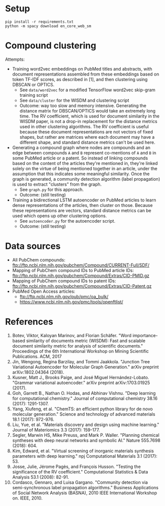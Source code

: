 # Setup

```
pip install -r requirements.txt
python -m spacy download en_core_web_sm
```

# Compound clustering

Attempts:

- Training word2vec embeddings on PubMed titles and abstracts, with document representations assembled from these embeddings based on token TF-IDF scores, as described in [1], and then clustering using DBSCAN or OPTICS.
    - See `data/word2vec` for a modified TensorFlow word2vec skip-gram training script
    - See `data/cluster` for the WISDM and clustering script
    - Outcome: way too slow and memory intensive. Generating the distance matrix for DBSCAN/OPTICS would take an extremely long time. The RV coefficient, which is used for document similarity in the WISDM paper, is not a drop-in replacement for the distance metrics used in other clustering algorithms. The RV coefficient is useful because these document representations are not vectors of fixed shapes, but rather are matrices where each document may have a different shape, and standard distance metrics can't be used here.
- Generating a compound graph where nodes are compounds and an edge between compounds `A` and `B` represent co-mentions of `A` and `B` in some PubMed article or a patent. So instead of linking compounds based on the content of the articles they're mentioned in, they're linked solely on the virtue of being mentioned together in an article, under the assumption that this indicates some meaningful similarity. Once the graph is generated, a community detection algorithm (label propagation) is used to extract "clusters" from the graph.
    - See `graph.py` for this approach.
    - Outcome: (still testing)
- Training a bidirectional LSTM autoencoder on PubMed articles to learn dense representations of the articles, then cluster on those. Because these representations are vectors, standard distance metrics can be used which opens up other clustering options.
    - See `autoencoder.py` for the autoencoder script.
    - Outcome: (still testing)

# Data sources

- All PubChem compounds: <ftp://ftp.ncbi.nlm.nih.gov/pubchem/Compound/CURRENT-Full/SDF/>
- Mapping of PubChem compound IDs to PubMed article IDs: <ftp://ftp.ncbi.nlm.nih.gov/pubchem/Compound/Extras/CID-PMID.gz>
- Mapping of PubChem compound IDs to patent IDs: <ftp://ftp.ncbi.nlm.nih.gov/pubchem/Compound/Extras/CID-Patent.gz>
- PubMed Open Access articles:
    - <ftp://ftp.ncbi.nlm.nih.gov/pub/pmc/oa_bulk/>
    - <https://www.ncbi.nlm.nih.gov/pmc/tools/openftlist/>

# References

1. Botev, Viktor, Kaloyan Marinov, and Florian Schäfer. "Word importance-based similarity of documents metric (WISDM): Fast and scalable document similarity metric for analysis of scientific documents." Proceedings of the 6th International Workshop on Mining Scientific Publications. ACM, 2017
2. Jin, Wengong, Regina Barzilay, and Tommi Jaakkola. "Junction Tree Variational Autoencoder for Molecular Graph Generation." arXiv preprint arXiv:1802.04364 (2018).
3. Kusner, Matt J., Brooks Paige, and José Miguel Hernández-Lobato. "Grammar variational autoencoder." arXiv preprint arXiv:1703.01925 (2017).
4. Goh, Garrett B., Nathan O. Hodas, and Abhinav Vishnu. "Deep learning for computational chemistry." Journal of computational chemistry 38.16 (2017): 1291-1307.
5. Yang, Xiufeng, et al. "ChemTS: an efficient python library for de novo molecular generation." Science and technology of advanced materials 18.1 (2017): 972-976.
6. Liu, Yue, et al. "Materials discovery and design using machine learning." Journal of Materiomics 3.3 (2017): 159-177.
7. Segler, Marwin HS, Mike Preuss, and Mark P. Waller. "Planning chemical syntheses with deep neural networks and symbolic AI." Nature 555.7698 (2018): 604.
8. Kim, Edward, et al. "Virtual screening of inorganic materials synthesis parameters with deep learning." npj Computational Materials 3.1 (2017): 53.
9. Josse, Julie, Jérome Pagès, and François Husson. "Testing the significance of the RV coefficient." Computational Statistics & Data Analysis 53.1 (2008): 82-91.
10. Cordasco, Gennaro, and Luisa Gargano. "Community detection via semi-synchronous label propagation algorithms." Business Applications of Social Network Analysis (BASNA), 2010 IEEE International Workshop on. IEEE, 2010.
